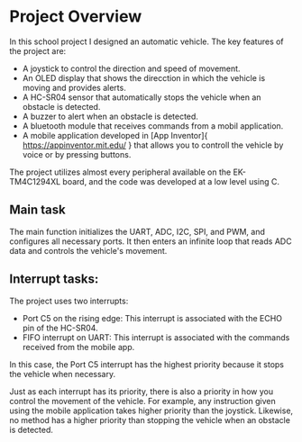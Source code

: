 # Project Overview
In this school project I designed an automatic vehicle. The key features of the project are:
* A joystick to control the direction and speed of movement.
* An OLED display that shows the direcction in which the vehicle is moving and provides alerts.
* A HC-SR04 sensor that automatically stops the vehicle when an obstacle is detected.
* A buzzer to alert when an obstacle is detected.
* A bluetooth module that receives commands from a mobil application.
* A mobile application developed in [App Inventor]{ https://appinventor.mit.edu/ } that allows you to controll the vehicle by voice or by pressing buttons.

The project utilizes almost every peripheral available on the EK-TM4C1294XL board, and the code was developed at a low level using C.

## Main task
The main function initializes the UART, ADC, I2C, SPI, and PWM, and configures all necessary ports. It then enters an infinite loop that reads ADC data and controls the vehicle's movement.

## Interrupt tasks:

The project uses two interrupts:

* Port C5 on the rising edge: This interrupt is associated with the ECHO pin of the HC-SR04.
* FIFO interrupt on UART: This interrupt is associated with the commands received from the mobile app.

In this case, the Port C5 interrupt has the highest priority because it stops the vehicle when necessary.

Just as each interrupt has its priority, there is also a priority in how you control the movement of the vehicle. For example, any instruction given using the mobile application takes higher priority than the joystick. Likewise, no method has a higher priority than stopping the vehicle when an obstacle is detected.

